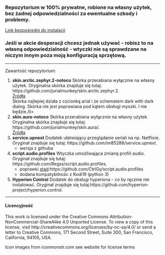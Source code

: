 <h3>Repozytorium w 100% prywatne, robione na własny użytek, bez żadnej odpowiedzialności za ewentualne szkody i problemy.</h3>
<a href="https://github.com/notoco/univ/raw/master/repository.notoco.univ.zip">Link bezpośredni do instalacji</a><br/>
<h3>Jeśli w akcie desperacji chcesz jednak używać - robisz to na własną odpowiedzialność - wtyczki nie są sprawdzane na niczym innym poza moją konfiguracją sprzętową.</h3>
<hr/>
Zawartość repozytorium:
<ol>
  <li><b>skin.arctic.zephyr.2-notoco</b>
  Skórka przerabiana wyłącznie na własny użytek. Oryginalna skórka znajduje się tutaj: https://github.com/jurialmunkey/skin.arctic.zephyr.2.<br/><a href="https://github.com/notoco/univ/tree/master/skin.arctic.zephyr.2-notoco">Źródła</a><br/>
  Skórka najlepiej działa z czcionką arial i ze schematem dark with dark dialog. Skórka nie jest poprawiana pod kątem obsługi myszki. I nie będzie./li> 
  <li><b>skin.aura-notoco</b>
  Skórka przerabiana wyłącznie na własny użytek. Oryginalna skórka znajduje się tutaj: https://github.com/jurialmunkey/skin.aura/.<br/><a href="https://github.com/notoco/univ/tree/master/skin.aura-notoco">Źródła</a></li> 
  <li><b>service.upnext</b>
  Dodatek ułatwiający przeglądanie seriali na np. Netflixie. Oryginał znajduje się tutaj: https://github.com/im85288/service.upnext.
  <ul>
    <li>wersja z githuba</li>
   </ul>
  </li>
  <li><b>script.audio.profiles</b>
  Wtyczka umożliwająca zmianę profili audio. Oryginał znajduje się tutaj: https://github.com/Regss/script.audio.profiles.<br/>
   <ul>
     <li>poprawki <a href="https://github.com/CtrlGy/script.audio.profiles">stąd</a>:https://github.com/CtrlGy/script.audio.profiles</li>
     <li>dodana kompatybilnośc z Kodi19 (python 3)
   </ul>
   </li>
   <li><b>Hyperion Control</b>
  Dodatek do obsługi hyperiona - co by ręcznie nie instalować. Oryginał znajduje się tutaj:https://github.com/hyperion-project/hyperion.control.
  </li>
</ol>
<hr/>
<h4>Licencyjność</h4>
This work is licensed under the Creative Commons Attribution-NonCommercial-ShareAlike 4.0 Unported License.
To view a copy of this license, visit http://creativecommons.org/licenses/by-nc-sa/4.0/
or send a letter to Creative Commons, 171 Second Street, Suite 300, San Francisco, California, 94105, USA.

Icon images from iconmonstr.com see website for license terms
